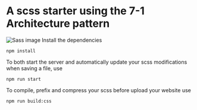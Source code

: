 # A scss starter using the 7-1 Architecture pattern
![Sass image](https://miro.medium.com/max/1200/1*miUATuy4zIZlyu5ubWRgIw.png)
Install the dependencies
```
npm install
```

To both start the server and automatically update your scss modifications when saving a file, use 
```
npm run start
```

To compile, prefix and compress your scss before upload your website use
```
npm run build:css
```